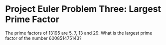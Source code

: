 Project Euler Problem Three: Largest Prime Factor
=========

The prime factors of 13195 are 5, 7, 13 and 29. What is the largest prime factor
of the number 600851475143?

